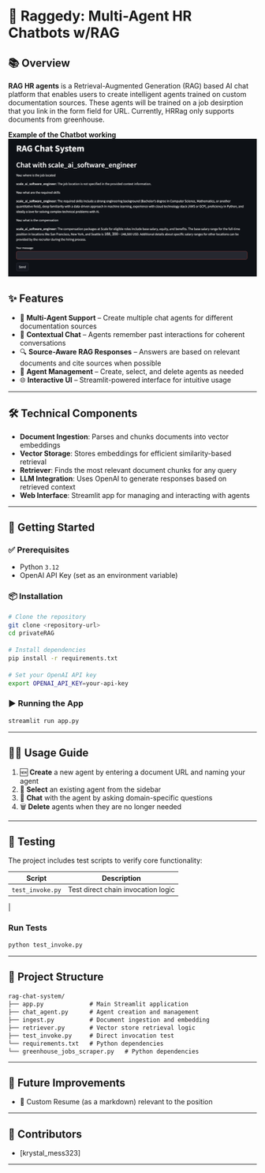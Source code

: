
# 🤖 Raggedy: Multi-Agent HR Chatbots w/RAG

## 📚 Overview

**RAG HR agents** is a Retrieval-Augmented Generation (RAG) based AI chat platform that enables users to create intelligent agents trained on custom documentation sources. These agents will be trained on a job desirption that you link in the form field for URL. Currently, HRRag only supports documents from greenhouse.

**Example of the Chatbot working**
![Alt text](./images/raggedy_prview.png)

## ✨ Features

* 🧠 **Multi-Agent Support** – Create multiple chat agents for different documentation sources
* 💬 **Contextual Chat** – Agents remember past interactions for coherent conversations
* 🔍 **Source-Aware RAG Responses** – Answers are based on relevant documents and cite sources when possible
* 📂 **Agent Management** – Create, select, and delete agents as needed
* 🌐 **Interactive UI** – Streamlit-powered interface for intuitive usage

---

## 🛠️ Technical Components

* **Document Ingestion**: Parses and chunks documents into vector embeddings
* **Vector Storage**: Stores embeddings for efficient similarity-based retrieval
* **Retriever**: Finds the most relevant document chunks for any query
* **LLM Integration**: Uses OpenAI to generate responses based on retrieved context
* **Web Interface**: Streamlit app for managing and interacting with agents

---

## 🚀 Getting Started

### ✅ Prerequisites

* Python `3.12`
* OpenAI API Key (set as an environment variable)

### 📦 Installation

```bash
# Clone the repository
git clone <repository-url>
cd privateRAG

# Install dependencies
pip install -r requirements.txt

# Set your OpenAI API key
export OPENAI_API_KEY=your-api-key
```


### ▶️ Running the App

```bash
streamlit run app.py
```

---

## 🧑‍💻 Usage Guide

1. 🆕 **Create** a new agent by entering a document URL and naming your agent
2. 🔄 **Select** an existing agent from the sidebar
3. 💬 **Chat** with the agent by asking domain-specific questions
4. 🗑️ **Delete** agents when they are no longer needed

---

## 🧪 Testing

The project includes test scripts to verify core functionality:

| Script           | Description                           |
| ---------------- | ------------------------------------- |
| `test_invoke.py` | Test direct chain invocation logic    |
 |

### Run Tests

```bash
python test_invoke.py

```

---

## 📁 Project Structure

```plaintext
rag-chat-system/
├── app.py             # Main Streamlit application
├── chat_agent.py      # Agent creation and management
├── ingest.py          # Document ingestion and embedding
├── retriever.py       # Vector store retrieval logic
├── test_invoke.py     # Direct invocation test
└── requirements.txt   # Python dependencies
└── greenhouse_jobs_scraper.py   # Python dependencies
```

---

## 🔮 Future Improvements

* 📱 Custom Resume (as a markdown) relevant to the position

---


## 👥 Contributors

* \[krystal_mess323]

---

